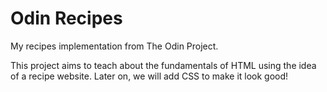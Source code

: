 # Odin Recipes
My recipes implementation from The Odin Project.

This project aims to teach about the fundamentals of HTML using the 
idea of a recipe website. Later on, we will add CSS to make it look 
good!
